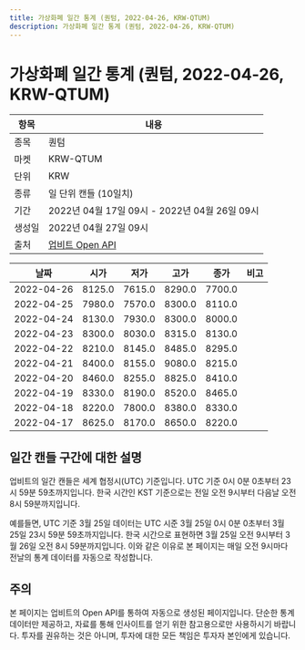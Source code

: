 ```yaml
---
title: 가상화폐 일간 통계 (퀀텀, 2022-04-26, KRW-QTUM)
description: 가상화폐 일간 통계 (퀀텀, 2022-04-26, KRW-QTUM)
---
```



가상화폐 일간 통계 (퀀텀, 2022-04-26, KRW-QTUM)
===

|항목|내용|
|--|--|
|종목|퀀텀|
|마켓|KRW-QTUM|
|단위|KRW|
|종류|일 단위 캔들 (10일치)|
|기간|2022년 04월 17일 09시 - 2022년 04월 26일 09시|
|생성일|2022년 04월 27일 09시|
|출처|[업비트 Open API](https://docs.upbit.com)|


|날짜|시가|저가|고가|종가|비고|
|--|--|--|--|--|--|
|2022-04-26|8125.0|7615.0|8290.0|7700.0|    |
|2022-04-25|7980.0|7570.0|8300.0|8110.0|    |
|2022-04-24|8130.0|7930.0|8300.0|8000.0|    |
|2022-04-23|8300.0|8030.0|8315.0|8130.0|    |
|2022-04-22|8210.0|8145.0|8485.0|8295.0|    |
|2022-04-21|8400.0|8155.0|9080.0|8215.0|    |
|2022-04-20|8460.0|8255.0|8825.0|8410.0|    |
|2022-04-19|8330.0|8190.0|8520.0|8465.0|    |
|2022-04-18|8220.0|7800.0|8380.0|8330.0|    |
|2022-04-17|8625.0|8170.0|8650.0|8220.0|    |


일간 캔들 구간에 대한 설명
---


업비트의 일간 캔들은 세계 협정시(UTC) 기준입니다. 
UTC 기준 0시 0분 0초부터 23시 59분 59초까지입니다. 
한국 시간인 KST 기준으로는 전일 오전 9시부터 다음날 오전 8시 59분까지입니다. 


예를들면, UTC 기준 3월 25일 데이터는 UTC 시준 3월 25일 0시 0분 0초부터 3월 25일 23시 59분 59초까지입니다. 
한국 시간으로 표현하면 3월 25일 오전 9시부터 3월 26일 오전 8시 59분까지입니다. 
이와 같은 이유로 본 페이지는 매일 오전 9시마다 전날의 통계 데이터를 자동으로 작성합니다. 


주의
---


본 페이지는 업비트의 Open API를 통하여 자동으로 생성된 페이지입니다. 
단순한 통계 데이터만 제공하고, 자료를 통해 인사이트를 얻기 위한 참고용으로만 사용하시기 바랍니다. 
투자를 권유하는 것은 아니며, 투자에 대한 모든 책임은 투자자 본인에게 있습니다. 
